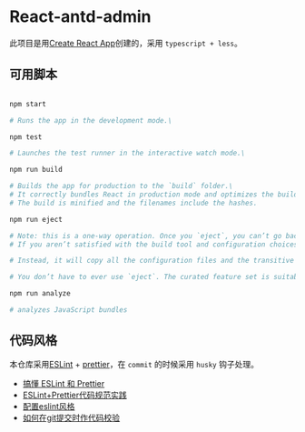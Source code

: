 # React-antd-admin

此项目是用[Create React App](https://create-react-app.dev/)创建的，采用 `typescript + less`。

## 可用脚本

```bash

npm start

# Runs the app in the development mode.\

npm test

# Launches the test runner in the interactive watch mode.\

npm run build

# Builds the app for production to the `build` folder.\
# It correctly bundles React in production mode and optimizes the build for the best performance.
# The build is minified and the filenames include the hashes.

npm run eject

# Note: this is a one-way operation. Once you `eject`, you can’t go back!
# If you aren’t satisfied with the build tool and configuration choices, you can `eject` at any time. This command will remove the single build dependency from your project.

# Instead, it will copy all the configuration files and the transitive dependencies (webpack, Babel, ESLint, etc) right into your project so you have full control over them. All of the commands except `eject` will still work, but they will point to the copied scripts so you can tweak them. At this point you’re on your own.

# You don’t have to ever use `eject`. The curated feature set is suitable for small and middle deployments, and you shouldn’t feel obligated to use this feature. However we understand that this tool wouldn’t be useful if you couldn’t customize it when you are ready for it.

npm run analyze

# analyzes JavaScript bundles
```

## 代码风格

本仓库采用[ESLint](https://eslint.org/) + [prettier](https://prettier.io/)，在 `commit` 的时候采用 `husky` 钩子处理。

+ [搞懂 ESLint 和 Prettier](https://zhuanlan.zhihu.com/p/80574300)
+ [ESLint+Prettier代码规范实践](https://www.jianshu.com/p/dd07cca0a48e)
+ [配置eslint风格](https://blog.csdn.net/Snow_GX/article/details/92089358)
+ [如何在git提交时作代码校验](https://blog.csdn.net/qq_29055201/article/details/89248572)
